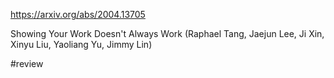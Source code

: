 https://arxiv.org/abs/2004.13705

Showing Your Work Doesn't Always Work (Raphael Tang, Jaejun Lee, Ji Xin, Xinyu Liu, Yaoliang Yu, Jimmy Lin)

#review